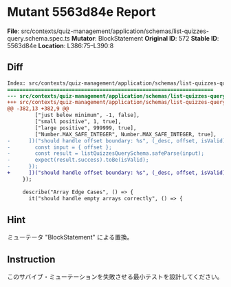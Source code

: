 # Mutant 5563d84e Report

**File**: src/contexts/quiz-management/application/schemas/list-quizzes-query.schema.spec.ts
**Mutator**: BlockStatement
**Original ID**: 572
**Stable ID**: 5563d84e
**Location**: L386:75–L390:8

## Diff

```diff
Index: src/contexts/quiz-management/application/schemas/list-quizzes-query.schema.spec.ts
===================================================================
--- src/contexts/quiz-management/application/schemas/list-quizzes-query.schema.spec.ts	original
+++ src/contexts/quiz-management/application/schemas/list-quizzes-query.schema.spec.ts	mutated #572
@@ -382,13 +382,9 @@
         ["just below minimum", -1, false],
         ["small positive", 1, true],
         ["large positive", 999999, true],
         ["Number.MAX_SAFE_INTEGER", Number.MAX_SAFE_INTEGER, true],
-      ])("should handle offset boundary: %s", (_desc, offset, isValid) => {
-        const input = { offset };
-        const result = listQuizzesQuerySchema.safeParse(input);
-        expect(result.success).toBe(isValid);
-      });
+      ])("should handle offset boundary: %s", (_desc, offset, isValid) => {});
     });
 
     describe("Array Edge Cases", () => {
       it("should handle empty arrays correctly", () => {
```

## Hint

ミューテータ "BlockStatement" による置換。

## Instruction

このサバイブ・ミューテーションを失敗させる最小テストを設計してください。
